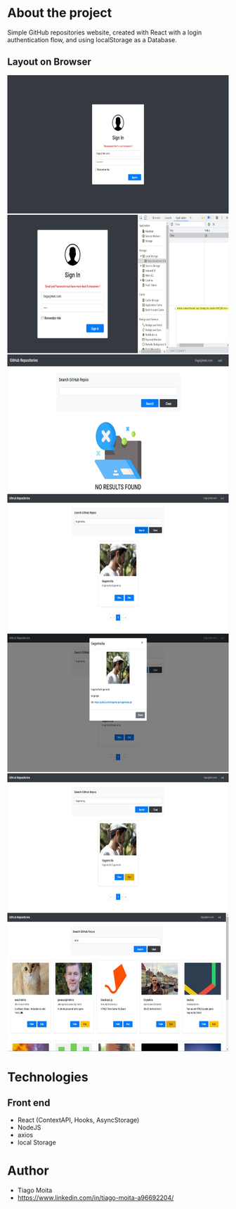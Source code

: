 # About the project
Simple GitHub repositories website, created with React with a login authentication flow, and using localStorage as a Database.


## Layout on Browser

<img src="https://github.com/tiagomoita/GitHub-ReactJS/blob/main/src/assets/Screenshot_7.jpg" width="700" height="315" /> <img src="https://github.com/tiagomoita/GitHub-ReactJS/blob/main/src/assets/Screenshot_1.jpg" width="700" height="315" />
<img src="https://github.com/tiagomoita/GitHub-ReactJS/blob/main/src/assets/Screenshot_2.jpg" width="700" height="315" />
<img src="https://github.com/tiagomoita/GitHub-ReactJS/blob/main/src/assets/Screenshot_3.jpg" width="700" height="315" />
<img src="https://github.com/tiagomoita/GitHub-ReactJS/blob/main/src/assets/Screenshot_4.jpg" width="700" height="315" />
<img src="https://github.com/tiagomoita/GitHub-ReactJS/blob/main/src/assets/Screenshot_5.jpg" width="700" height="315" />
<img src="https://github.com/tiagomoita/GitHub-ReactJS/blob/main/src/assets/Screenshot_6.jpg" width="700" height="315" />

# Technologies
## Front end
- React (ContextAPI, Hooks, AsyncStorage)
- NodeJS
- axios
- local Storage


# Author
- Tiago Moita
- https://www.linkedin.com/in/tiago-moita-a96692204/
